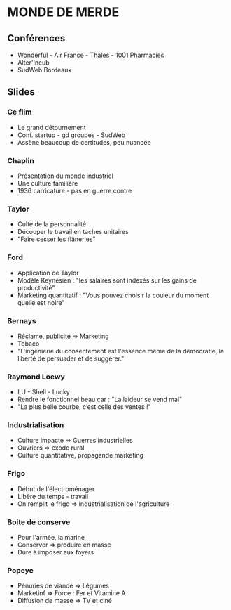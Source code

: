 # MONDE DE MERDE

## Conférences

- Wonderful - Air France - Thalès - 1001 Pharmacies
- Alter'Incub
- SudWeb Bordeaux

## Slides

### Ce flim
- Le grand détournement
- Conf. startup - gd groupes - SudWeb
- Assène beaucoup de certitudes, peu nuancée

### Chaplin
- Présentation du monde industriel
- Une culture familière
- 1936 carricature - pas en guerre contre

### Taylor
- Culte de la personnalité
- Découper le travail en taches unitaires
- "Faire cesser les flâneries"

### Ford
- Application de Taylor
- Modèle Keynésien : "les salaires sont indexés sur les gains de productivité"
- Marketing quantitatif : "Vous pouvez choisir la couleur du moment quelle est noire"

### Bernays
- Réclame, publicité => Marketing
- Tobaco
- "L'ingénierie du consentement est l'essence même de la démocratie, la liberté de persuader et de suggérer."

### Raymond Loewy
- LU - Shell - Lucky
- Rendre le fonctionnel beau car : "La laideur se vend mal"
- "La plus belle courbe, c’est celle des ventes !"

### Industrialisation
- Culture impacte => Guerres industrielles
- Ouvriers => exode rural
- Culture quantitative, propagande marketing

### Frigo
- Début de l'électroménager
- Libère du temps - travail
- On remplit le frigo => industrialisation de l'agriculture

### Boite de conserve
- Pour l'armée, la marine
- Conserver => produire en masse
- Dure à imposer aux foyers

### Popeye
- Pénuries de viande => Légumes
- Marketinf => Force : Fer et Vitamine A
- Diffusion de masse => TV et ciné




